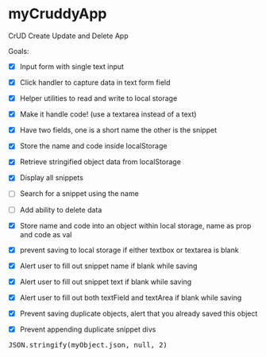 # myCruddyApp
CrUD Create Update and Delete App


Goals:

- [x] Input form with single text input
- [x] Click handler to capture data in text form field
- [x] Helper utilities to read and write to local storage
- [x] Make it handle code! (use a textarea instead of a text)
- [x] Have two fields, one is a short name the other is the snippet
- [x] Store the name and code inside localStorage
- [x] Retrieve stringified object data from localStorage
- [x] Display all snippets
- [ ] Search for a snippet using the name
- [ ] Add ability to delete data 
- [x] Store name and code into an object within local storage, name as prop and code as val
- [x] prevent saving to local storage if either textbox or textarea is blank
- [x] Alert user to fill out snippet name if blank while saving
- [x] Alert user to fill out snippet text if blank while saving
- [x] Alert user to fill out both textField and textArea if blank while saving
- [x] Prevent saving duplicate objects, alert that you already saved this object
- [x] Prevent appending duplicate snippet divs


<pre>JSON.stringify(myObject.json, null, 2)</pre>
<code></code>